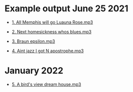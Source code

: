 # 
# Example output June 25 2021

* [1. All Memphis will go Luauna Rose.mp3](https://github.com/egcd32/plingplingpling/blob/main/example-output/1%20All%20Memphis%20will%20go%20Luauna%20Rose.mp3?raw=true)

* [2. Next homesickness whos blues.mp3](https://github.com/egcd32/plingplingpling/blob/main/example-output/2%20Next%20homesickness%20whos%20blues.mp3?raw=true)

* [3. Braun epsilon.mp3](https://github.com/egcd32/plingplingpling/blob/main/example-output/3%20Braun%20epsilon.mp3?raw=true)

* [4. Aint jazz I got N apostrophe.mp3](https://github.com/egcd32/plingplingpling/blob/main/example-output/4%20Aint%20jazz%20I%20got%20N%20apostrophe.mp3?raw=true)

# January 2022

* [5. A bird's view dream house.mp3](https://github.com/egcd32/plingplingpling/blob/main/example-output/5%20A%20bird's%20view%20dream%20house.mp3?raw=true)

<!--
var audio = new Audio("https://raw.githubusercontent.com/egcd32/plingplingpling/main/example-output/5%20A%20bird's%20view%20dream%20house.mp3")
-->
